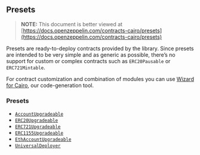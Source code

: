 ## Presets

> **NOTE:** This document is better viewed at [https://docs.openzeppelin.com/contracts-cairo/presets](https://docs.openzeppelin.com/contracts-cairo/presets)

Presets are ready-to-deploy contracts provided by the library. Since presets are intended to be very simple and as
generic as possible, there’s no support for custom or complex contracts such as `ERC20Pausable` or `ERC721Mintable`.

For contract customization and combination of modules you can use
[Wizard for Cairo](https://wizard.openzeppelin.com/cairo), our code-generation tool.

### Presets

- [`AccountUpgradeable`](https://docs.openzeppelin.com/contracts-cairo/api/account#AccountUpgradeable)
- [`ERC20Upgradeable`](https://docs.openzeppelin.com/contracts-cairo/api/erc20#ERC20Upgradeable)
- [`ERC721Upgradeable`](https://docs.openzeppelin.com/contracts-cairo/api/erc721#ERC721Upgradeable)
- [`ERC1155Upgradeable`](https://docs.openzeppelin.com/contracts-cairo/api/erc1155#ERC1155Upgradeable)
- [`EthAccountUpgradeable`](https://docs.openzeppelin.com/contracts-cairo/api/account#EthAccountUpgradeable)
- [`UniversalDeployer`](https://docs.openzeppelin.com/contracts-cairo/api/udc#UniversalDeployer)
